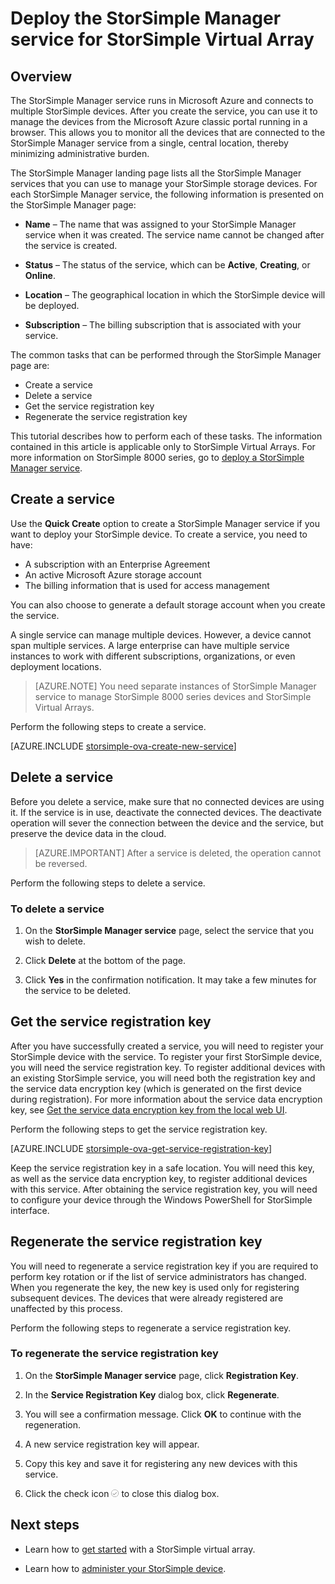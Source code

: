 <properties 
   pageTitle="Deploy the StorSimple Manager service for StorSimple virtual array| Microsoft Azure"
   description="Explains how to create and delete the StorSimple Manager service in the Azure classic portal, and describes how to manage the service registration key."
   services="storsimple"
   documentationCenter=""
   authors="alkohli"
   manager="carmonm"
   editor="" />
<tags 
   ms.service="storsimple"
   ms.devlang="na"
   ms.topic="article"
   ms.tgt_pltfrm="na"
   ms.workload="na"
   ms.date="05/19/2016"
   ms.author="alkohli" />

# Deploy the StorSimple Manager service for StorSimple Virtual Array

## Overview

The StorSimple Manager service runs in Microsoft Azure and connects to multiple StorSimple devices. After you create the service, you can use it to manage the devices from the Microsoft Azure classic portal running in a browser. This allows you to monitor all the devices that are connected to the StorSimple Manager service from a single, central location, thereby minimizing administrative burden.

The StorSimple Manager landing page lists all the StorSimple Manager services that you can use to manage your StorSimple storage devices. For each StorSimple Manager service, the following information is presented on the StorSimple Manager page:

- **Name** – The name that was assigned to your StorSimple Manager service when it was created. The service name cannot be changed after the service is created.

- **Status** – The status of the service, which can be **Active**, **Creating**, or **Online**.

- **Location** – The geographical location in which the StorSimple device will be deployed.

- **Subscription** – The billing subscription that is associated with your service.

The common tasks that can be performed through the StorSimple Manager page are:

- Create a service
- Delete a service
- Get the service registration key
- Regenerate the service registration key

This tutorial describes how to perform each of these tasks. The information contained in this article is applicable only to StorSimple Virtual Arrays. For more information on StorSimple 8000 series, go to [deploy a StorSimple Manager service](storsimple-manage-service.md).

## Create a service

Use the **Quick Create** option to create a StorSimple Manager service if you want to deploy your StorSimple device. To create a service, you need to have:

- A subscription with an Enterprise Agreement
- An active Microsoft Azure storage account
- The billing information that is used for access management

You can also choose to generate a default storage account when you create the service.

A single service can manage multiple devices. However, a device cannot span multiple services. A large enterprise can have multiple service instances to work with different subscriptions, organizations, or even deployment locations.  

> [AZURE.NOTE] You need separate instances of StorSimple Manager service to manage StorSimple 8000 series devices and StorSimple Virtual Arrays.

Perform the following steps to create a service.

[AZURE.INCLUDE [storsimple-ova-create-new-service](../../includes/storsimple-ova-create-new-service.md)]

## Delete a service

Before you delete a service, make sure that no connected devices are using it. If the service is in use, deactivate the connected devices. The deactivate operation will sever the connection between the device and the service, but preserve the device data in the cloud. 

> [AZURE.IMPORTANT] After a service is deleted, the operation cannot be reversed. 

Perform the following steps to delete a service.

### To delete a service

1. On the **StorSimple Manager service** page, select the service that you wish to delete.

1. Click **Delete** at the bottom of the page.

1. Click **Yes** in the confirmation notification. It may take a few minutes for the service to be deleted.

## Get the service registration key

After you have successfully created a service, you will need to register your StorSimple device with the service. To register your first StorSimple device, you will need the service registration key. To register additional devices with an existing StorSimple service, you will need both the registration key and the service data encryption key (which is generated on the first device during registration). For more information about the service data encryption key, see [Get the service data encryption key from the local web UI](storsimple-ova-web-ui-admin.md#get-the-service-data-encryption-key). 

Perform the following steps to get the service registration key.

[AZURE.INCLUDE [storsimple-ova-get-service-registration-key](../../includes/storsimple-ova-get-service-registration-key.md)]

Keep the service registration key in a safe location. You will need this key, as well as the service data encryption key, to register additional devices with this service. After obtaining the service registration key, you will need to configure your device through the Windows PowerShell for StorSimple interface.

## Regenerate the service registration key

You will need to regenerate a service registration key if you are required to perform key rotation or if the list of service administrators has changed. When you regenerate the key, the new key is used only for registering subsequent devices. The devices that were already registered are unaffected by this process.

Perform the following steps to regenerate a service registration key.

### To regenerate the service registration key

1. On the **StorSimple Manager service** page, click **Registration Key**.

1. In the **Service Registration Key** dialog box, click **Regenerate**.

1. You will see a confirmation message. Click **OK** to continue with the regeneration.

1. A new service registration key will appear.

1. Copy this key and save it for registering any new devices with this service.

1. Click the check icon ![Check icon](./media/storsimple-ova-manage-service/image7.png) to close this dialog box.


## Next steps

- Learn how to [get started](storsimple-ova-deploy1-portal-prep.md) with a StorSimple virtual array.
	
- Learn how to [administer your StorSimple device](storsimple-ova-web-ui-admin.md).

 
